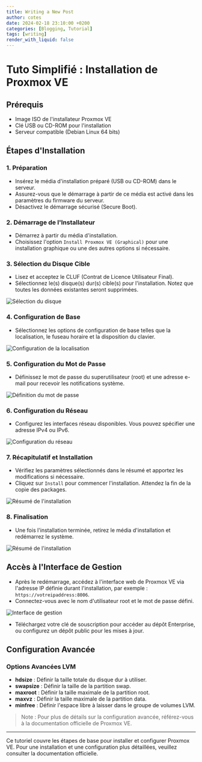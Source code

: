 ```yaml
---
title: Writing a New Post
author: cotes
date: 2024-02-18 23:10:00 +0200
categories: [Blogging, Tutorial]
tags: [writing]
render_with_liquid: false
---
```

# Tuto Simplifié : Installation de Proxmox VE

## Prérequis

- Image ISO de l'installateur Proxmox VE
- Clé USB ou CD-ROM pour l'installation
- Serveur compatible (Debian Linux 64 bits)

## Étapes d'Installation

### 1. Préparation

- Insérez le média d'installation préparé (USB ou CD-ROM) dans le serveur.
- Assurez-vous que le démarrage à partir de ce média est activé dans les paramètres du firmware du serveur.
- Désactivez le démarrage sécurisé (Secure Boot).

### 2. Démarrage de l'Installateur

- Démarrez à partir du média d'installation.
- Choisissez l'option `Install Proxmox VE (Graphical)` pour une installation graphique ou une des autres options si nécessaire.

### 3. Sélection du Disque Cible

- Lisez et acceptez le CLUF (Contrat de Licence Utilisateur Final).
- Sélectionnez le(s) disque(s) dur(s) cible(s) pour l'installation. Notez que toutes les données existantes seront supprimées.

![Sélection du disque](screenshot/pve-select-target-disk.png)

### 4. Configuration de Base

- Sélectionnez les options de configuration de base telles que la localisation, le fuseau horaire et la disposition du clavier.

![Configuration de la localisation](screenshot/pve-select-location.png)

### 5. Configuration du Mot de Passe

- Définissez le mot de passe du superutilisateur (root) et une adresse e-mail pour recevoir les notifications système.

![Définition du mot de passe](screenshot/pve-set-password.png)

### 6. Configuration du Réseau

- Configurez les interfaces réseau disponibles. Vous pouvez spécifier une adresse IPv4 ou IPv6.

![Configuration du réseau](screenshot/pve-setup-network.png)

### 7. Récapitulatif et Installation

- Vérifiez les paramètres sélectionnés dans le résumé et apportez les modifications si nécessaire.
- Cliquez sur `Install` pour commencer l'installation. Attendez la fin de la copie des packages.

![Résumé de l'installation](screenshot/pve-installation.png)

### 8. Finalisation

- Une fois l'installation terminée, retirez le média d'installation et redémarrez le système.

![Résumé de l'installation](screenshot/pve-install-summary.png)

## Accès à l'Interface de Gestion

- Après le redémarrage, accédez à l'interface web de Proxmox VE via l'adresse IP définie durant l'installation, par exemple : `https://votreipaddress:8006`.
- Connectez-vous avec le nom d'utilisateur root et le mot de passe défini.

![Interface de gestion](screenshot/gui-login-window.png)

- Téléchargez votre clé de souscription pour accéder au dépôt Enterprise, ou configurez un dépôt public pour les mises à jour.

## Configuration Avancée

### Options Avancées LVM

- **hdsize** : Définir la taille totale du disque dur à utiliser.
- **swapsize** : Définir la taille de la partition swap.
- **maxroot** : Définir la taille maximale de la partition root.
- **maxvz** : Définir la taille maximale de la partition data.
- **minfree** : Définir l'espace libre à laisser dans le groupe de volumes LVM.

> Note : Pour plus de détails sur la configuration avancée, référez-vous à la documentation officielle de Proxmox VE.

---

Ce tutoriel couvre les étapes de base pour installer et configurer Proxmox VE. Pour une installation et une configuration plus détaillées, veuillez consulter la documentation officielle.
